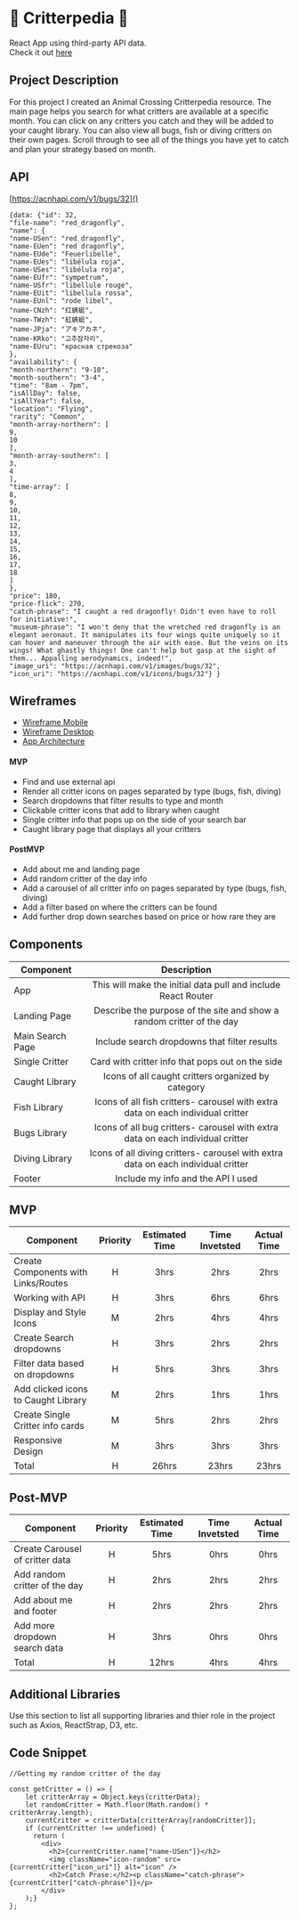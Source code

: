 # :bug: Critterpedia :tropical_fish:  
React App using third-party API data.  
Check it out [here](https://laurencolvin.github.io/project-2-react/)

## Project Description

For this project I created an Animal Crossing Critterpedia resource. The main page helps you search for what critters are available at a specific month. You can click on any critters you catch and they will be added to your caught library. You can also view all bugs, fish or diving critters on their own pages. Scroll through to see all of the things you have yet to catch and plan your strategy based on month.

## API

[https://acnhapi.com/v1/bugs/32]()


```
{data: {"id": 32,
"file-name": "red_dragonfly",
"name": {
"name-USen": "red dragonfly",
"name-EUen": "red dragonfly",
"name-EUde": "Feuerlibelle",
"name-EUes": "libélula roja",
"name-USes": "libélula roja",
"name-EUfr": "sympetrum",
"name-USfr": "libellule rouge",
"name-EUit": "libellula rossa",
"name-EUnl": "rode libel",
"name-CNzh": "红蜻蜓",
"name-TWzh": "紅蜻蜓",
"name-JPja": "アキアカネ",
"name-KRko": "고추잠자리",
"name-EUru": "красная стрекоза"
},
"availability": {
"month-northern": "9-10",
"month-southern": "3-4",
"time": "8am - 7pm",
"isAllDay": false,
"isAllYear": false,
"location": "Flying",
"rarity": "Common",
"month-array-northern": [
9,
10
],
"month-array-southern": [
3,
4
],
"time-array": [
8,
9,
10,
11,
12,
13,
14,
15,
16,
17,
18
]
},
"price": 180,
"price-flick": 270,
"catch-phrase": "I caught a red dragonfly! Didn't even have to roll for initiative!",
"museum-phrase": "I won't deny that the wretched red dragonfly is an elegant aeronaut. It manipulates its four wings quite uniquely so it can hover and maneuver through the air with ease. But the veins on its wings! What ghastly things! One can't help but gasp at the sight of them... Appalling aerodynamics, indeed!",
"image_uri": "https://acnhapi.com/v1/images/bugs/32",
"icon_uri": "https://acnhapi.com/v1/icons/bugs/32"} }
```


## Wireframes

- [Wireframe Mobile](https://wireframepro.mockflow.com/view/Mwp7JBecunb#/page/b9ef194be98d41b0a223b32011dd39a0)
- [Wireframe Desktop](https://wireframepro.mockflow.com/view/Mwp7JBecunb#/page/D99736ccabfbb471d6976e50fad8e0f8f)
- [App Architecture](https://wireframepro.mockflow.com/view/Mwp7JBecunb#/page/D45082a437d1932350ecfeda6e939c439)
 

#### MVP
- Find and use external api 
- Render all critter icons on pages separated by type (bugs, fish, diving) 
- Search dropdowns that filter results to type and month
- Clickable critter icons that add to library when caught
- Single critter info that pops up on the side of your search bar
- Caught library page that displays all your critters

#### PostMVP

- Add about me and landing page
- Add random critter of the day info
- Add a carousel of all critter info on pages separated by type (bugs, fish, diving) 
- Add a filter based on where the critters can be found
- Add further drop down searches based on price or how rare they are

## Components 

| Component | Description | 
| --- | :---: | 
| App | This will make the initial data pull and include React Router|
| Landing Page | Describe the purpose of the site and show a random critter of the day | 
| Main Search Page | Include search dropdowns that filter results | 
| Single Critter | Card with critter info that pops out on the side | 
| Caught Library | Icons of all caught critters organized by category | 
| Fish Library | Icons of all fish critters- carousel with extra data on each individual critter | 
| Bugs Library | Icons of all bug critters- carousel with extra data on each individual critter  | 
| Diving Library | Icons of all diving critters- carousel with extra data on each individual critter  | 
| Footer | Include my info and the API I used |

## MVP

| Component | Priority | Estimated Time | Time Invetsted | Actual Time |
| --- | :---: |  :---: | :---: | :---: |
| Create Components with Links/Routes | H | 3hrs| 2hrs | 2hrs |
| Working with API | H | 3hrs| 6hrs | 6hrs |
| Display and Style Icons | M | 2hrs| 4hrs | 4hrs |
| Create Search dropdowns| H | 3hrs| 2hrs | 2hrs |
| Filter data based on dropdowns | H | 5hrs| 3hrs | 3hrs |
| Add clicked icons to Caught Library | M | 2hrs| 1hrs | 1hrs |
| Create Single Critter info cards | M | 5hrs| 2hrs | 2hrs |
| Responsive Design | M | 3hrs| 3hrs | 3hrs |
| Total | H | 26hrs| 23hrs | 23hrs |

## Post-MVP

| Component | Priority | Estimated Time | Time Invetsted | Actual Time |
| --- | :---: |  :---: | :---: | :---: |
| Create Carousel of critter data | H | 5hrs| 0hrs | 0hrs |
| Add random critter of the day | H | 2hrs| 2hrs | 2hrs |
| Add about me and footer | H | 2hrs| 2hrs | 2hrs |
| Add more dropdown search data | H | 3hrs| 0hrs | 0hrs |
| Total | H | 12hrs| 4hrs | 4hrs |

## Additional Libraries
 Use this section to list all supporting libraries and thier role in the project such as Axios, ReactStrap, D3, etc. 

## Code Snippet

```
//Getting my random critter of the day

const getCritter = () => {
    let critterArray = Object.keys(critterData);
    let randomCritter = Math.floor(Math.random() * critterArray.length);
    currentCritter = critterData[critterArray[randomCritter]];
    if (currentCritter !== undefined) {
      return (
        <div>
          <h2>{currentCritter.name["name-USen"]}</h2>
          <img className="icon-random" src={currentCritter["icon_uri"]} alt="icon" />
          <h2>Catch Prase:</h2><p className="catch-phrase">{currentCritter["catch-phrase"]}</p>
        </div>
    );}
};

```